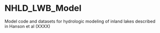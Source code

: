 # NHLD_LWB_Model
Model code and datasets for hydrologic modeling of inland lakes described in Hanson et al (XXXX)
